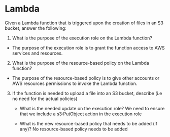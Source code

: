 # Lambda

Given a Lambda function that is triggered upon the creation of files in an S3 bucket, answer the following:

1. What is the purpose of the execution role on the Lambda function?
- The purpose of the execution role is to grant the function access to AWS services and resources.

2. What is the purpose of the resource-based policy on the Lambda function?
- The purpose of the resource-based policy is to give other accounts or AWS resources permissions to invoke the Lambda function.

3. If the function is needed to upload a file into an S3 bucket, describe (i.e no need for the actual policies)
   - What is the needed update on the execution role?
     We need to ensure that we include a s3:PutObject action in the execution role

   - What is the new resource-based policy that needs to be added (if any)?
     No resource-based policy needs to be added

